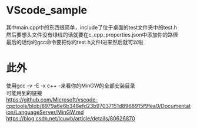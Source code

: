 # VScode_sample
其中main.cpp中的东西很简单，include了位于桌面的test文件夹中的test.h  
然后要想头文件没有绿线的话就要在c_cpp_properties.json中添加你的路径  
最后的话你的gcc命令要把你的test.h文件I进来然后就可以啦  

# 此外  
使用gcc -v -E -x c++ -来看你的MinGW的全部安装目录  
可能用到的链接  
https://github.com/Microsoft/vscode-cpptools/blob/8979a6e6b348efd23b97037151d8968915f9fea0/Documentation/LanguageServer/MinGW.md  
https://blog.csdn.net/lcuwb/article/details/80626870  
